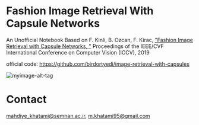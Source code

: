 # **Fashion Image Retrieval With Capsule Networks**

An Unofficial Notebook Based on F. Kinli, B. Ozcan, F. Kirac, ["Fashion Image Retrieval with Capsule Networks, "](https://openaccess.thecvf.com/content_ICCVW_2019/papers/CVFAD/Kinli_Fashion_Image_Retrieval_with_Capsule_Networks_ICCVW_2019_paper.pdf) Proceedings of the IEEE/CVF International Conference on Computer Vision (ICCV), 2019

official code: https://github.com/birdortyedi/image-retrieval-with-capsules



![myimage-alt-tag](https://i.postimg.cc/FRtGbDyH/2022-07-09-15-58-38-Window.png)


# Contact 
mahdiye_khatami@semnan.ac.ir, m.khatami95@gmail.com
